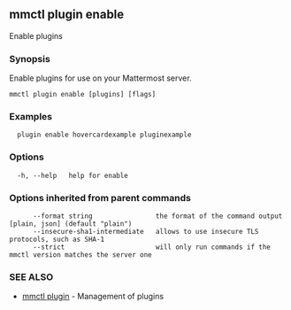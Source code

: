 ## mmctl plugin enable

Enable plugins

### Synopsis

Enable plugins for use on your Mattermost server.

```
mmctl plugin enable [plugins] [flags]
```

### Examples

```
  plugin enable hovercardexample pluginexample
```

### Options

```
  -h, --help   help for enable
```

### Options inherited from parent commands

```
      --format string                the format of the command output [plain, json] (default "plain")
      --insecure-sha1-intermediate   allows to use insecure TLS protocols, such as SHA-1
      --strict                       will only run commands if the mmctl version matches the server one
```

### SEE ALSO

* [mmctl plugin](mmctl_plugin.md)	 - Management of plugins

